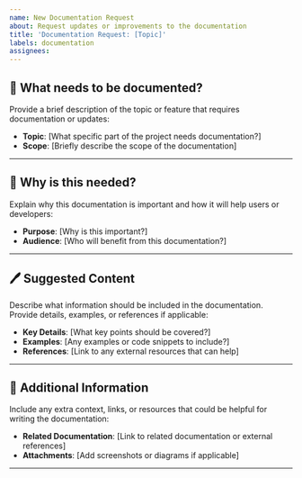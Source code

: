 ```yaml
---
name: New Documentation Request
about: Request updates or improvements to the documentation
title: 'Documentation Request: [Topic]'
labels: documentation
assignees:
---
```


## 📝 **What needs to be documented?**

Provide a brief description of the topic or feature that requires documentation or updates:

- **Topic**: [What specific part of the project needs documentation?]
- **Scope**: [Briefly describe the scope of the documentation]

---

## 📌 **Why is this needed?**

Explain why this documentation is important and how it will help users or developers:

- **Purpose**: [Why is this important?]
- **Audience**: [Who will benefit from this documentation?]

---

## 🖊️ **Suggested Content**

Describe what information should be included in the documentation. Provide details, examples, or references if applicable:

- **Key Details**: [What key points should be covered?]
- **Examples**: [Any examples or code snippets to include?]
- **References**: [Link to any external resources that can help]

---

## 📎 **Additional Information**

Include any extra context, links, or resources that could be helpful for writing the documentation:

- **Related Documentation**: [Link to related documentation or external references]
- **Attachments**: [Add screenshots or diagrams if applicable]

---
